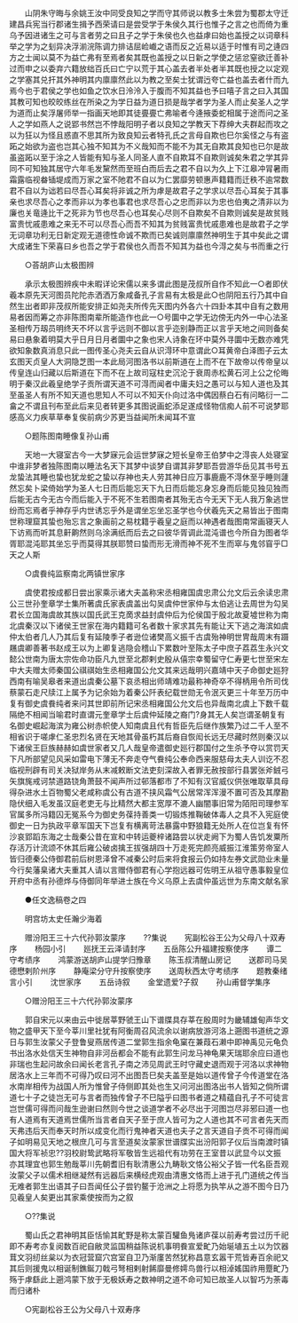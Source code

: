 <!-- { "loadSidebar": true } -->
　　山阴朱守晦与余姚王汝中同受良知之学而守其师说以教多士朱尝为蜀郡太守迁建昌兵宪当行郡诸生揖予西荣请曰是尝受学于朱侯久其行也惟子之言之也而倚为重乌予因进诸生之可与言者劳之曰且子之学于朱侯也久也益虖曰始也盖授之以词章科举之学为之刬异决浮湔浣陈调力排诘屈崄巇之语而反之近易以适于时惟有司之逄四方之士闻以莫不为益亡弗有至焉者矣其既也盖授之以日新之学使之惩忿窒欲迁善补过而申之以委弃六籍放绌百氏曰亡宁以荒于其心盖去者半处者半其既也授之以定观之学塞其兑扞其外神明其内廪廪然此以为教之至矣士犹谓迃夸亡益也盖去者什而九焉今也于君侯之学也如鱼之饮水日泠泠入于腹而不知其益也予曰嘻子言之曰入其国其教可知也皎皎练丝在所染之为学日益为道日损是哉学者学为圣人而止矣圣人之学为道而止矣浮屠师举一指画天地即其徒亹亹亡弗喻者今逄掖委蛇相属于途而问之圣人之学如燕人之说郢书然岂不悖哉阳明子者以良知之学教天下荐绅大夫群起而攻之以为狂以为怪且惑直不思其所为致良知云者特孔氏之言母自欺也巳尔奚怪之与有盗跖之始欲为盗也岂其心独不知其为不义哉知而不能不为其无自欺其良知也已尔是故虽盗跖以至于涂之人皆能有知与圣人同圣人直不自欺耳不自欺则诚矣朱君之学其异同不可知独其居守六年毛发黧然而至班白而后去之君不自以为久上下江皋冲冐暑雨霜露临视畚锸堤成而万家之室不阤君不自以为仁罢靡劳顿惠声籍籍而迁秩不逾常数君不自以为诎若曰尽吾心耳矣将非诚之所为虖是故君子之学求以尽吾心耳矣于其事亲也求尽吾心之孝而非以为孝也事君也求尽吾心之忠而非以为忠也伯夷之清非以为廉也关竜逄比干之死非为节也尽吾心也耳矣心尽则不自欺矣不自欺则诚矣是故贫贱富贵忧戚患难之来无不可以尽吾心而吾不知其为贫贱富贵忧戚患难也是故君子之学无词章功利无日新定观无道德性命诚不欺而已矣诚则廪廪然神明生于其中矣此之谓大成诸生下荣喜曰乡也吾之学于君侯也久而吾不知其为益也今淂之矣与书而重之行 

　　○荅胡庐山太极图辨 

　　承示太极图辨疾中未暇详论宋儒以来多谓此图是茂叔所自作不知此一○者即伏羲本原先天河图员陀陀赤洒洒万象咸备孔子言易有太极是此○也阴阳五行乃其中自然生出者即非茂叔所能安排正如尧夫所传先天图内外各六十四卦本其中自有之数用易者因而筹之亦非陈图南辈所能造作也此一○号圜中之学无边傍无内外一中心法圣圣相传万刼员明终天不坏以言乎远则不御以言乎迩别静而正以言乎天地之间则备矣易曰悬象着明莫大乎日月日月者圜中之象也宋人诗象在环中莫外寻圜中无数亦难凭欲知象数真消息只此一图传圣心尧夫云自从识淂环中意谓此○耳黄帝白泽图子云太玄图天贞皇人大洞隐芝图一本此局河图洛书以前斯道在上而不在下故帝以传帝皇以传皇连山归藏以后斯道在下而不在上故司寇柱史沉沦于衰周赤松黄石河上公之伦晦明于秦汉此羲皇绝学子贡所谓天道不可淂而闻者中庸夫妇之愚可以与知人道也及其至虽圣人有所不知天道也思知人不可以不知天仆向过洛中偶因蔡白石有问略衍一二畣之不谓且刊布至此后来见者转更多其图说画蛇添足遂成怪物信痴人前不可说梦耶感高义力疾草草奉复俟前病少苏更当益闻所未闻耳不宣 

　　○题陈图南睡像复孙山甫 

　　天地一大寝室古今一大梦寐元会运世梦寐之短长皇帝王伯梦中之淂丧人处寝室中谁非梦者独陈图南以睡法名天下其梦中谈梦自谓其非梦耶吾尝游华岳见其书号五龙蛰法其睡也蛰也犹龙蛇之蛰以存神也夫人劳其神日应万事鹿鹿不淂休至乎睡则蘧然忘矣卜梁倚始学为圣人七日而后能忘天下九日而后能忘身忘身而后能见独见独而后能无古今无古今而后能入于不死不生若图南者其殆无古今无天下无人我万象逃世纷而忘焉者乎神存乎内世诱忘乎外是谓坐忘坐忘圣学也今伏羲先天之易皆出于图南世称理窟其蛰也殆忘言之象画前之易枕籍乎羲皇之庭而以神遇者哉图南常画寝天人下访焉而听其息鼾齁然则乌涂满纸而后去之曰彼华胥调此混沌谱也今所自为图者华胥耶混沌耶其坐忘乎而莫得其朕耶赞曰蛰而形无滑而神不死不生而窣与鬼邻窅乎□天之人斯 

　　○虞飬纯监察南北两镇世家序 

　　虞使君按成都日尝出家乘示诸大夫盖称宋丞相雍国虞忠肃公允文后云余读忠肃公三世孙奎章学士集所著虞氏家表虞盖出勾吴虞仲世家仲与太伯逃让去周世为勾吴君长立国海虞故其族以国氏武王克啇求益封虞仲后为伦侯国于殷北故夏墟世称为南北虞秦汉以下诸侯王世家在海内籍籍可名者数十家求其先有能让天下逃之海滨如虞仲太伯者几人乃其后复有延陵季子者逊位诸樊高义振千古虞殆神明世冑哉周末有蹑屩虞卿善著书赵成王以为上卿复逃隐会稽山下累数叶至陈太子中庶子荔荔生永兴文懿公世南为唐太宗佐命功臣凡九世至北郡剌史殷从僖宗幸蜀留守仁寿更七世至宋左中大夫赠太师秦国公祺祺始生丞相雍国公允文其来远哉明兴嘉靖中天子命御史廵狩西南有喻吴皋者来道出虞秦公墓下哀丞相出师靖难功最称神奇卒不得柄用令所司伐蔡蒙石走尺牍江上属予为记余始为着秦公阡表纪载世勋无令泯灭更三十年至万历中复有御史虞飬纯者来问其世即前所记宋丞相雍国公允文后也异哉南北虞上下数千载隔绝不相闻当喻君时直谓元奎章学士后虞仲延陵之裔门?身其无人矣岂谓圣朝复有名御史崛起海滨为雍公树赤帜使人知南虞且代有哲臣先后继作族繁乃过二千人至不相省识于嗟虖仁圣忠烈名贤在天地其骨虽朽其后裔自恢闳长远无尽藏时然则秦汉以下诸侯王巨族赫赫如虞世家者又几人哉皇帝遣御史廵行郡国付之生杀予夺以赏罚天下凡所部望见风采如雷电下薄无不奔走夺气飬纯公奉命西来服慈母太夫人训讫不忍临视刑辟有司关决狱岸务从末减敕断文法吏刻深故入者罪无赦按部行县罢张斧銊弓矢旗旄戒诃禁道路铙角萧鼓不闻声所过邨落都市了不知有汉官威仪供张唯取草具母得杂进水土百物蜀父老咸称虞公有古道不挟风霜气公居常浑浑漫不置可否及其摩勘隐伏细入毛发虽汉庭老吏无与比精然大都主宽厚不漉人幽闇事旧常为陌阳司理参军官属多所冯籍囚无冤系今为御史务葆持善类一切锻炼推鞠破体毒人之具不入宪庭使御史一日为执政平章军国天下岂复有横离苛法暴露中野狼籍无处所人在位岂复有怀沙哀郢蹈东海之士哉秦公昔在宣和中转运夔梓诸路尝以状走阙下为蜀人告饥发粟所存活万计流颂不休其后雍公破卤擒王拔强胡四十万走死完颜亮威振江淮策劳帝室人皆归德秦公侍御君前后树恩泽曾不减秦公时后来将食报云仍如持左券文武勋业未量今行矣藩臬诸大夫重其人请以言赠侍御君有心学抱远器可佐明王从祖守愚事毅皇位开府中丞有孙德烨与侍御同年举进士族在今义乌原上去虞仲虽远世为东南文献名家 

　　●任文逸稿卷之四 

　　明宫坊太史任瀚少海着 

　　赠汾阳王三十六代孙郭汝蒙序 
　　??集说 
　　宪副松谷王公为父母八十双寿序 
　　杨园小引 
　　廵抚王云泽请封序 
　　五岳陈公升福建按察使序 
　　谭二守考绩序 
　　鸿蒙游送胡庐山提学归豫章 
　　陈玉叔清醒山房记 
　　送郡司马吴德懋剌阶州序 
　　静庵梁分守升按察使序 
　　送周秋西太守考绩序 
　　题教秦绪言小引 
　　沈世家序 
　　五岳诗叙 
　　金堂遗爱?子叙 
　　孙山甫督学集序 

　　○赠汾阳王三十六代孙郭汝蒙序 

　　郭自宋元以来由云中徙居莘野虢王山下谱牒具存莘在殷周时为畿辅雄甸声华文物之盛甲天下至今莘川里社犹有阿衡周召风流余以谢病放游河洛上遡图书道统之源日与郭生汝蒙父子登鲁叟燕居传道二堂郭生指余龟窠在兼葭石濑中即神禹见元龟负书出洛水处信天生神物自非河岳都会不能有此郭生问龙马神龟果天瑞耶余应曰道也非瑞也生起问故余曰闻长老言孔子南之沛见周武王时守藏史退而观于河洛以求神物居洛水上三年而不可得乃叹曰河不出图吾巳矣夫盖至是始以道传曾子今传道堂在洛水南岸相传为战国人所为惟曾子侍侧即其处也生又问河出图洛出书人皆知之倘所谓道七十子之徒岂无可与言者而独传曾子不巳隘乎曰图书者道之精蕴自孔子不可徒言岂世儒可得而问哉生逊谢曰然则今世之谈道学者不必尽出于河图岂尽非邪曰道一也有人道焉有天道焉世儒所当言者自天子至于庶人皆可为之人道也其不可言者先天而天弗违后天而奉天时所以成变化而行鬼神者天道也夫子之言天道自子贡不可得而闻子如明易见天地之根庶几可与言至道矣汝蒙家世谱牒实出汾阳郭子仪后当南渡时镇国大将军祯忠??羽校尉鸷武略将军敬皆生远祖代有功劳在王室昔以武显今以文振亦其理宜也郭生勉哉莘川先朝耆旧有耿清惠公九畴耿文恪公裕父子皆一代名臣吾观汝蒙父子以儒术相继凝然有远器后来横经虎观由清惠文恪而上进于孔门道统之传当无难者郭生出语其子曰吾闻任公子尝钓鳌于沧洲之上将愿为执竿从之游不图今日乃见羲皇人矣更出其家乘使按而为之叙 

　　○??集说 

　　蜀山氏之君神明其臣恬愉其甿野是称太蒙百驩鱼鳬诸庐葆以前寿考尝过历千祀即不寿考亦复阅数百祀自敝灵监国稍益陈说机事明飬宣爱甿乃始埏埴五土以为饮器茸文羽纫丝枲以为衣冠营窟穴宫室自卫乃渐廑苦然犹称昌意玄嚣干荒皆寿百余祀又其后则援鬼以相诞制鐎鋋刀戟弓弩相剌射餙靡曼修嫮鸟兽行以相淖媱国祚用蹷甿乃殇于虖繇此上遡鸿蒙下放于无极妖寿之数神明之道不命可知已故圣人以智巧为荼毒而归诸朴 

　　○宪副松谷王公为父母八十双寿序 

